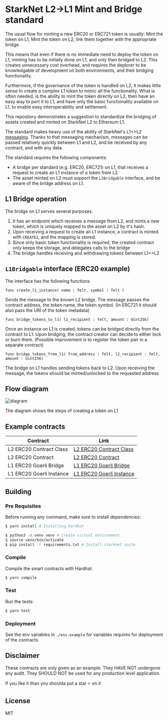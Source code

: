 # StarkNet L2->L1 Mint and Bridge standard

The usual flow for minting a new ERC20 or ERC721 token is usually: Mint the token on L1, Mint the token on L2, link them together with the appropriate bridge.

This means that even if there is no immediate need to deploy the token on L1, minting has to be initially done on L1, and only then bridged to L2. This creates unnecessary cost overhead, and requires the deplorer to be knowledgable of development on both environments, and their bridging functionality.

Furthermore, if the governance of the token is handled on L2, it makes little sense to create a complex L1 token to mimic all the functionality.
What is often needed, is the ability to mint the token directly on L2, then have an easy way to port it to L1, and have only the basic functionality available on L1, to enable easy interoperability and settlement.

This repository demonstrates a suggestion to standardize the bridging of assets created and minted on StarkNet L2 to Ethereum L1.

The standard makes heavy use of the ability of StarkNet's L1\<\>L2 [messaging](https://docs.starknet.io/docs/L1%3C%3EL2%20Communication/messaging-mechanism). Thanks to that messaging mechanism, messages can be passed relatively quickly between L1 and L2, and be received by any contract, and with any data.

The standard requires the following components:

- A bridge per standard (e.g. ERC20, ERC721) on L1, that receives a request to create an L1 instance of a token from L2.
- The asset minted on L2 must support the `L2Bridgable` interface, and be aware of the bridge address on L1.

## L1 Bridge operation

The bridge on L1 serves several purposes.

1. It has an endpoint which receives a message from L2, and mints a new token, which is uniquely mapped to the asset on L2 by it's hash.
2. Upon receiving a request to create an L1 instance, a contract is minted with `CREATE2`, and the mapping is stored.
3. Since only basic token functionality is required, the created contract only keeps the storage, and delegates calls to the bridge
4. The bridge handles receiving and withdrawing tokens between L1\<\>L2

## `L1Bridgable` interface (ERC20 example)

The interface has the following functions

`func create_l1_instance( name : felt, symbol : felt )`

Sends the message to the _known_ L2 bridge. The message passes the contract address, the token name, the token symbol.
(In ERC721 it should also pass the URI of the token metadata)

`func bridge_tokens_to_l1( l1_recipient : felt, amount : Uint256)`

Once an instance on L1 is created, tokens can be bridged directly from the contract to L1. Upon bridging, the contract creator can decide to either lock or burn them.
(Possible improvement is to register the token pair in a separate contract)

`func bridge_tokens_from_l1( from_address : felt, l2_recipient : felt, amount : Uint256)`

The bridge on L1 handles sending tokens back to L2. Upon receiving the message, the tokens should be minted/unlocked to the requested address

## Flow diagram

![diagram](./assets/L2L1Bridge.drawio.svg)

The diagram shows the steps of creating a token on L1

## Example contracts

| Contract                 | Link                                                                                                                                      |
| ------------------------ | ----------------------------------------------------------------------------------------------------------------------------------------- |
| L2 ERC20 Contract Class  | [L2 ERC20 Contract Class](https://beta-goerli.voyager.online/contract/0x061d12d85dd50f9fdba87cdb0a2170ece3d7b3e6eabaaeaf2f88b1dae44c94dc) |
| L2 ERC20 Contract        | [L2 ERC20 Contract](https://beta-goerli.voyager.online/contract/0x050d5605ab9cfcc126de145635776c6a144445d61f738cc99826f92e02b4dc0f)       |
| L1 ERC20 Goerli Bridge   | [L1 ERC20 Goerli Bridge](https://goerli.etherscan.io/address/0xb5029935a185a8fec57b178543481f48cb6665c6)                                  |
| L1 ERC20 Goerli Instance | [L1 ERC20 Goerli Instance](https://goerli.etherscan.io/address/0xA3253C36C66c51CC7182D0D5dD8d12f8AAC5dE7a)                                |

## Building

### Pre Requisites

Before running any command, make sure to install dependencies:

```sh
$ yarn install # Installing hardhat

$ python3 -m venv venv # Create virtual environment
$ source venv/bin/activate
$ pip install -r requirements.txt # Install starknet suite
```

### Compile

Compile the smart contracts with Hardhat:

```sh
$ yarn compile
```

### Test

Run the tests:

```sh
$ yarn test
```

### Deployment

See the env variables in `./env.example` for variables requires for deployment of the contracts

## Disclaimer

These contracts are only given as an example. They HAVE NOT undergone any audit. They SHOULD NOT be used for any production level application.

If you like it than you shoulda put a star ⭐ on it

## License

MIT
